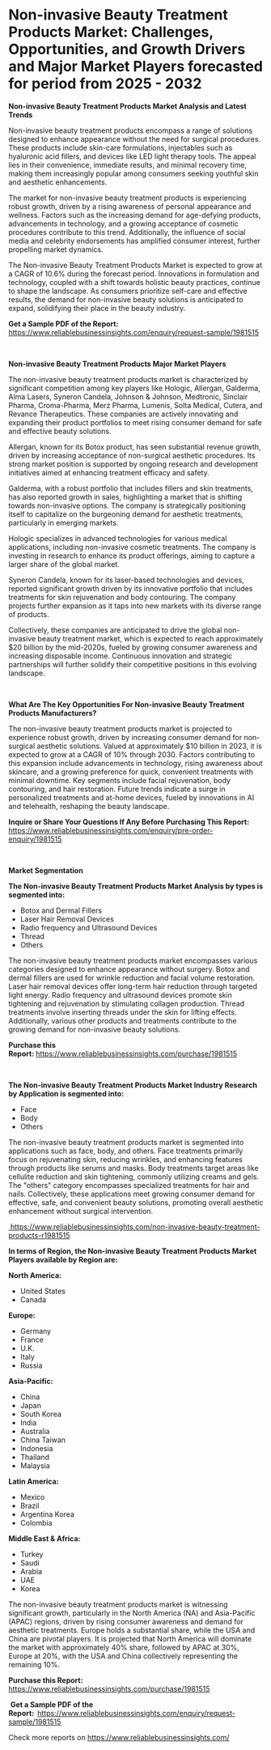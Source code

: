 <p><h1>Non-invasive Beauty Treatment Products Market: Challenges, Opportunities, and Growth Drivers and Major Market Players forecasted for period from 2025 - 2032</h1></p><p><strong>Non-invasive Beauty Treatment Products Market Analysis and Latest Trends</strong></p>
<p><p>Non-invasive beauty treatment products encompass a range of solutions designed to enhance appearance without the need for surgical procedures. These products include skin-care formulations, injectables such as hyaluronic acid fillers, and devices like LED light therapy tools. The appeal lies in their convenience, immediate results, and minimal recovery time, making them increasingly popular among consumers seeking youthful skin and aesthetic enhancements.</p><p>The market for non-invasive beauty treatment products is experiencing robust growth, driven by a rising awareness of personal appearance and wellness. Factors such as the increasing demand for age-defying products, advancements in technology, and a growing acceptance of cosmetic procedures contribute to this trend. Additionally, the influence of social media and celebrity endorsements has amplified consumer interest, further propelling market dynamics.</p><p>The Non-invasive Beauty Treatment Products Market is expected to grow at a CAGR of 10.6% during the forecast period. Innovations in formulation and technology, coupled with a shift towards holistic beauty practices, continue to shape the landscape. As consumers prioritize self-care and effective results, the demand for non-invasive beauty solutions is anticipated to expand, solidifying their place in the beauty industry.</p></p>
<p><strong>Get a Sample PDF of the Report:&nbsp;</strong> <a href="https://www.reliablebusinessinsights.com/enquiry/request-sample/1981515?utm_campaign=2774&utm_medium=2&utm_source=Github&utm_content=ia&utm_term=05032025&utm_id=non-invasive-beauty-treatment-products">https://www.reliablebusinessinsights.com/enquiry/request-sample/1981515</a></p>
<p>&nbsp;</p>
<p><strong>Non-invasive Beauty Treatment Products Major Market Players</strong></p>
<p><p>The non-invasive beauty treatment products market is characterized by significant competition among key players like Hologic, Allergan, Galderma, Alma Lasers, Syneron Candela, Johnson & Johnson, Medtronic, Sinclair Pharma, Croma-Pharma, Merz Pharma, Lumenis, Solta Medical, Cutera, and Revance Therapeutics. These companies are actively innovating and expanding their product portfolios to meet rising consumer demand for safe and effective beauty solutions.</p><p>Allergan, known for its Botox product, has seen substantial revenue growth, driven by increasing acceptance of non-surgical aesthetic procedures. Its strong market position is supported by ongoing research and development initiatives aimed at enhancing treatment efficacy and safety.</p><p>Galderma, with a robust portfolio that includes fillers and skin treatments, has also reported growth in sales, highlighting a market that is shifting towards non-invasive options. The company is strategically positioning itself to capitalize on the burgeoning demand for aesthetic treatments, particularly in emerging markets.</p><p>Hologic specializes in advanced technologies for various medical applications, including non-invasive cosmetic treatments. The company is investing in research to enhance its product offerings, aiming to capture a larger share of the global market.</p><p>Syneron Candela, known for its laser-based technologies and devices, reported significant growth driven by its innovative portfolio that includes treatments for skin rejuvenation and body contouring. The company projects further expansion as it taps into new markets with its diverse range of products.</p><p>Collectively, these companies are anticipated to drive the global non-invasive beauty treatment market, which is expected to reach approximately $20 billion by the mid-2020s, fueled by growing consumer awareness and increasing disposable income. Continuous innovation and strategic partnerships will further solidify their competitive positions in this evolving landscape.</p></p>
<p>&nbsp;</p>
<p><strong>What Are The Key Opportunities For Non-invasive Beauty Treatment Products Manufacturers?</strong></p>
<p><p>The non-invasive beauty treatment products market is projected to experience robust growth, driven by increasing consumer demand for non-surgical aesthetic solutions. Valued at approximately $10 billion in 2023, it is expected to grow at a CAGR of 10% through 2030. Factors contributing to this expansion include advancements in technology, rising awareness about skincare, and a growing preference for quick, convenient treatments with minimal downtime. Key segments include facial rejuvenation, body contouring, and hair restoration. Future trends indicate a surge in personalized treatments and at-home devices, fueled by innovations in AI and telehealth, reshaping the beauty landscape.</p></p>
<p><strong>Inquire or Share Your Questions If Any Before Purchasing This Report:</strong> <a href="https://www.reliablebusinessinsights.com/enquiry/pre-order-enquiry/1981515?utm_campaign=2774&utm_medium=2&utm_source=Github&utm_content=ia&utm_term=05032025&utm_id=non-invasive-beauty-treatment-products">https://www.reliablebusinessinsights.com/enquiry/pre-order-enquiry/1981515</a></p>
<p>&nbsp;</p>
<p><strong>Market Segmentation</strong></p>
<p><strong>The Non-invasive Beauty Treatment Products Market Analysis by types is segmented into:</strong></p>
<p><ul><li>Botox and Dermal Fillers</li><li>Laser Hair Removal Devices</li><li>Radio frequency and Ultrasound Devices</li><li>Thread</li><li>Others</li></ul></p>
<p><p>The non-invasive beauty treatment products market encompasses various categories designed to enhance appearance without surgery. Botox and dermal fillers are used for wrinkle reduction and facial volume restoration. Laser hair removal devices offer long-term hair reduction through targeted light energy. Radio frequency and ultrasound devices promote skin tightening and rejuvenation by stimulating collagen production. Thread treatments involve inserting threads under the skin for lifting effects. Additionally, various other products and treatments contribute to the growing demand for non-invasive beauty solutions.</p></p>
<p><strong>Purchase this Report:&nbsp;</strong><a href="https://www.reliablebusinessinsights.com/purchase/1981515?utm_campaign=2774&utm_medium=2&utm_source=Github&utm_content=ia&utm_term=05032025&utm_id=non-invasive-beauty-treatment-products">https://www.reliablebusinessinsights.com/purchase/1981515</a></p>
<p>&nbsp;</p>
<p><strong>The Non-invasive Beauty Treatment Products Market Industry Research by Application is segmented into:</strong></p>
<p><ul><li>Face</li><li>Body</li><li>Others</li></ul></p>
<p><p>The non-invasive beauty treatment products market is segmented into applications such as face, body, and others. Face treatments primarily focus on rejuvenating skin, reducing wrinkles, and enhancing features through products like serums and masks. Body treatments target areas like cellulite reduction and skin tightening, commonly utilizing creams and gels. The "others" category encompasses specialized treatments for hair and nails. Collectively, these applications meet growing consumer demand for effective, safe, and convenient beauty solutions, promoting overall aesthetic enhancement without surgical intervention.</p></p>
<p><a href="https://www.reliablebusinessinsights.com/non-invasive-beauty-treatment-products-r1981515?utm_campaign=2774&utm_medium=2&utm_source=Github&utm_content=ia&utm_term=05032025&utm_id=non-invasive-beauty-treatment-products">&nbsp;https://www.reliablebusinessinsights.com/non-invasive-beauty-treatment-products-r1981515</a></p>
<p><strong>In terms of Region, the Non-invasive Beauty Treatment Products Market Players available by Region are:</strong></p>
<p>
    <p> <strong> North America: </strong>
        <ul>
            <li>United States</li>
            <li>Canada</li>
        </ul>
        </p> 
    <p> <strong> Europe: </strong>
        <ul>
            <li>Germany</li>
            <li>France</li>
            <li>U.K.</li>
            <li>Italy</li>
            <li>Russia</li>
        </ul>
        </p> 
    <p> <strong> Asia-Pacific: </strong>
        <ul>
            <li>China</li>
            <li>Japan</li>
            <li>South Korea</li>
            <li>India</li>
            <li>Australia</li>
            <li>China Taiwan</li>
            <li>Indonesia</li>
            <li>Thailand</li>
            <li>Malaysia</li>
        </ul>
        </p> 
    <p> <strong> Latin America: </strong>
        <ul>
            <li>Mexico</li>
            <li>Brazil</li>
            <li>Argentina Korea</li>
            <li>Colombia</li>
        </ul>
        </p> 
    <p> <strong> Middle East & Africa: </strong>
        <ul>
            <li>Turkey</li>
            <li>Saudi</li>
            <li>Arabia</li>
            <li>UAE</li>
            <li>Korea</li>
        </ul>
    </p>
    </p>
<p><p>The non-invasive beauty treatment products market is witnessing significant growth, particularly in the North America (NA) and Asia-Pacific (APAC) regions, driven by rising consumer awareness and demand for aesthetic treatments. Europe holds a substantial share, while the USA and China are pivotal players. It is projected that North America will dominate the market with approximately 40% share, followed by APAC at 30%, Europe at 20%, with the USA and China collectively representing the remaining 10%.</p></p>
<p><strong>Purchase this Report: </strong><a href="https://www.reliablebusinessinsights.com/purchase/1981515?utm_campaign=2774&utm_medium=2&utm_source=Github&utm_content=ia&utm_term=05032025&utm_id=non-invasive-beauty-treatment-products">https://www.reliablebusinessinsights.com/purchase/1981515</a></p>
<p>&nbsp;<strong>Get a Sample PDF of the Report:&nbsp;&nbsp;</strong><a href="https://www.reliablebusinessinsights.com/enquiry/request-sample/1981515?utm_campaign=2774&utm_medium=2&utm_source=Github&utm_content=ia&utm_term=05032025&utm_id=non-invasive-beauty-treatment-products">https://www.reliablebusinessinsights.com/enquiry/request-sample/1981515</a></p>
<p><strong></strong></p>
<p>Check more reports on <a href="https://www.reliablebusinessinsights.com/?utm_campaign=2774&utm_medium=2&utm_source=Github&utm_content=ia&utm_term=05032025&utm_id=non-invasive-beauty-treatment-products">https://www.reliablebusinessinsights.com/</a></p>